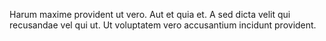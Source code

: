 Harum maxime provident ut vero.
Aut et quia et.
A sed dicta velit qui recusandae vel qui ut.
Ut voluptatem vero accusantium incidunt provident.